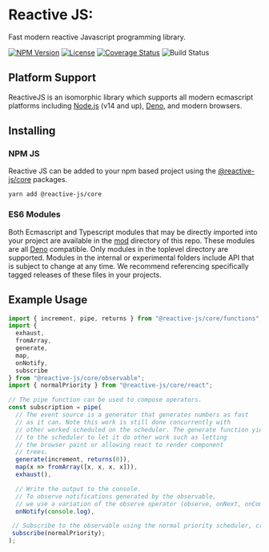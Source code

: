 # Reactive JS:

Fast modern reactive Javascript programming library.

[![NPM Version](https://img.shields.io/npm/v/@reactive-js/core.svg)](https://npmjs.com/package/@reactive-js/core) [![License](https://img.shields.io/npm/l/@reactive-js/core.svg)](https://npmjs.com/package/@reactive-js/core) [![Coverage Status](https://coveralls.io/repos/github/bordoley/reactive-js/badge.svg?branch=master)](https://coveralls.io/github/bordoley/reactive-js?branch=master) ![Build Status](https://github.com/bordoley/reactive-js/actions/workflows/build.yml/badge.svg)


## Platform Support

ReactiveJS is an isomorphic library which supports all modern ecmascript platforms including [Node.js](https://nodejs.org/) (v14 and up), [Deno](https://deno.land/), and modern browsers.

## Installing

### NPM JS

Reactive JS can be added to your npm based project using the [@reactive-js/core](https://www.npmjs.com/@reactive-js/core) packages.

```
yarn add @reactive-js/core
```

### ES6 Modules

Both Ecmascript and Typescript modules that may be directly imported into your project are available in the [mod](./mod) directory of this repo. These modules are all [Deno](https://deno.land/) compatible. Only modules in the toplevel directory are supported. Modules in the internal or experimental folders include API that is subject to change at any time. We recommend referencing specifically tagged releases of these files in your projects.

## Example Usage

```typescript
import { increment, pipe, returns } from "@reactive-js/core/functions";
import {
  exhaust,
  fromArray,
  generate,
  map,
  onNotify,
  subscribe
} from "@reactive-js/core/observable";
import { normalPriority } from "@reactive-js/core/react";

// The pipe function can be used to compose operators.
const subscription = pipe(
  // The event source is a generator that generates numbers as fast
  // as it can. Note this work is still done concurrently with
  // other worked scheduled on the scheduler. The generate function yields
  // to the scheduler to let it do other work such as letting
  // the browser paint or allowing react to render component
  // trees.
  generate(increment, returns(0)),
  map(x => fromArray([x, x, x, x])),
  exhaust(),

  // Write the output to the console.
  // To observe notifications generated by the observable,
  // we use a variation of the observe operator (observe, onNext, onComplete, onError)
  onNotify(console.log),

 // Subscribe to the observable using the normal priority scheduler, creating a subscription.
 subscribe(normalPriority);
);
```
